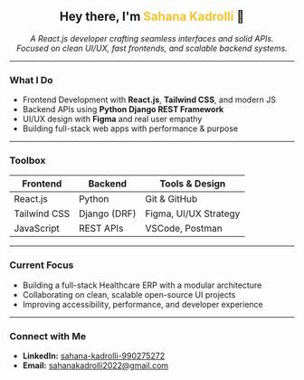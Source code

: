 <h2 align="center">Hey there, I'm <span style="color:#F4C430;">Sahana Kadrolli</span> 👋</h2>

<p align="center">
  <em>A React.js developer crafting seamless interfaces and solid APIs.</em><br/>
  <em>Focused on clean UI/UX, fast frontends, and scalable backend systems.</em>
</p>

---

### What I Do

- Frontend Development with **React.js**, **Tailwind CSS**, and modern JS  
- Backend APIs using **Python Django REST Framework**  
- UI/UX design with **Figma** and real user empathy  
- Building full-stack web apps with performance & purpose

---

###  Toolbox

| Frontend      | Backend         | Tools & Design         |
| ------------- | --------------- | ---------------------- |
| React.js      | Python          | Git & GitHub           |
| Tailwind CSS  | Django (DRF)    | Figma, UI/UX Strategy  |
| JavaScript    | REST APIs       | VSCode, Postman        |

---

###  Current Focus

- Building a full-stack Healthcare ERP with a modular architecture  
- Collaborating on clean, scalable open-source UI projects  
- Improving accessibility, performance, and developer experience  

---

###  Connect with Me

<div align="left"> 
 

- <strong>LinkedIn:</strong> [sahana-kadrolli-990275272](https://www.linkedin.com/in/sahana-kadrolli-990275272)  
- <strong>Email:</strong> <a href="mailto:sahanakadrolli2022@gmail.com">sahanakadrolli2022@gmail.com</a>  
</div>


